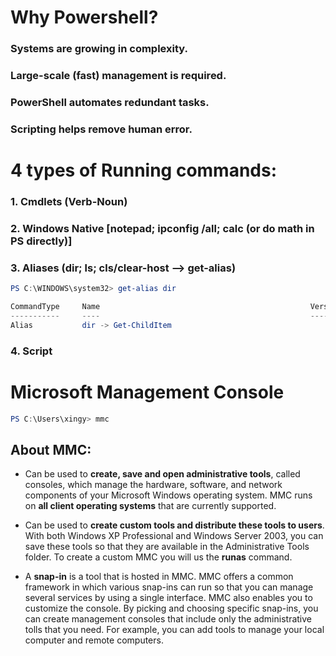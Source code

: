 # Why Powershell?
### Systems are growing in complexity.
### Large-scale (fast) management is required.
### PowerShell automates redundant tasks.
### Scripting helps remove human error.
# 4 types of Running commands:
### 1. Cmdlets (Verb-Noun)
### 2. Windows Native [notepad; ipconfig /all; calc (or do math in PS directly)]
### 3. Aliases (dir; ls; cls/clear-host --> get-alias)
```ps1
PS C:\WINDOWS\system32> get-alias dir

CommandType     Name                                               Version    Source
-----------     ----                                               -------    ------
Alias           dir -> Get-ChildItem
```
### 4. Script
# Microsoft Management Console
```ps1
PS C:\Users\xingy> mmc
```
## About MMC:
- Can be used to **create, save and open administrative tools**, called consoles, which manage the hardware, software, and network components of your Microsoft Windows operating system. MMC runs on **all client operating systems** that are currently supported.

- Can be used to **create custom tools and distribute these tools to users**. With both Windows XP Professional and Windows Server 2003, you can save these tools so that they are available in the Administrative Tools folder. To create a custom MMC you will us the **runas** command.

- A **snap-in** is a tool that is hosted in MMC. MMC offers a common framework in which various snap-ins can run so that you can manage several services by using a single interface. MMC also enables you to customize the console. By picking and choosing specific snap-ins, you can create management consoles that include only the administrative tolls that you need. For example, you can add tools to manage your local computer and remote computers.
